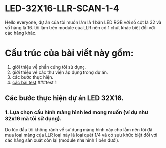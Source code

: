 # LED-32X16-LLR-SCAN-1-4
Hello everyone, dự án của tôi muốn làm là 1 bản LED RGB với số cột là 32 và số hàng là 16. tôi làm trên module của LLR nên có 1 chút khác biệt đối với các hảng khác.
# Cấu trúc của bài viết này gồm:
1. giới thiệu về phần cứng tôi sử dụng.
2. giới thiệu về các thư viện áp dụng trong dự án.
3. các bước thực hiện.
4. [các bài test](###test-1)
###test 1

## Các bước thực hiện dự án LED 32X16.
### 1. Lựa chọn cấu hình màng hình led mong muốn (ví dụ như 32x16 mà tôi sử dụng).
Do lúc đầu tôi không rành về sử dụng màng hình này cho lắm nên tôi đã mua loại màng của LLR loại này là loại quét 1/4 và có sựu khức biệt đối với các hảng sản xuất còn lại (module như hình 1 bên dưới). 